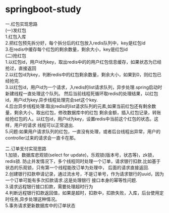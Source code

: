# springboot-study
一.红包实现思路  
(一)发红包  
1.红包入库  
2.把红包预先拆分好，每个拆分后的红包放入redis队列中，key是红包id  
3.在redis中缓存每个红包的剩余数量，剩余大小，key是红包id  
(二)抢红包  
1.以红包id，用户id为key，取出redis中的的用户红包信息缓存，如果状态为已经抢过，直接返回  
2.以红包id为key，判断redis中的红包剩余数量，剩余大小，如果到0，则红包已经抢完.  
3.以红包id，用户id为一个请求，入redis的list请求队列，异步处理.spring启动时新建线程一直处理这个队列。
  然后当前线程死循环取redis的处理结果，以红包id，用户id为key.异步线程处理完会set这个key.  
4.后台异步线程处理:取出redis的list请求队列的元素,如果当前红包还有剩余数量，剩余大小，取出红包，修改数据库中的红包
剩余金额，插入红包记录，转账给抢红包的人。以红包id，用户id为key，设置redis中当前这个红包的状态。这样，用户的请求
线程可以正常退出.  
5.问题:如果用户请求队列的红包，一直没有处理，或者后台线程出异常，用户的controller过来的请求会一直卡在那。  

二.订单支付实现思路  
1.加锁，数据库悲观锁(select for update)，乐观锁(版本号，状态等)，zk锁，redis锁.
防止并发情况下，多个线程同时处理一个订单，请求银行扣款.比如基于状态的乐观锁，只有第一个线程能改订单为处理中，
后面的请求直接返回.  
2.创建银行扣款申请记录，通过流水号，不是订单号，作为请求银行的uuid，因为一个订单可能有多次扣款请求.这是处理银行
接口本身的幂等性问题.  
3.请求远程银行接口扣款，需要处理超时行为  
4.判断远程银行扣款返回值，如果是超时，扣款中，扣款失败，入库，后台使用定时任务,异步处理这种情况。  
5.事务请求更新数据库中的订单状态
